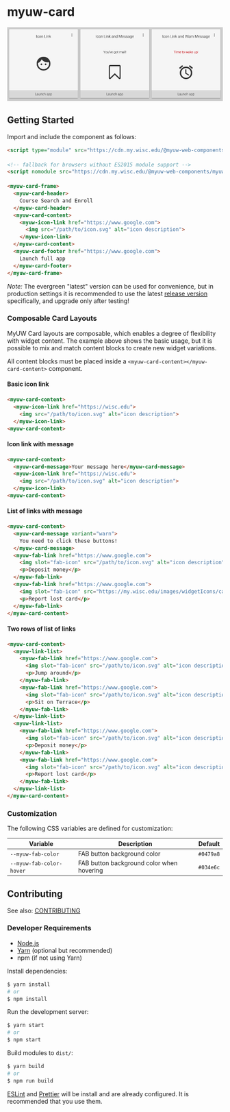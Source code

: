 # myuw-card

![MyUW Card](myuw-card.png)

## Getting Started

Import and include the component as follows:

```html
<script type="module" src="https://cdn.my.wisc.edu/@myuw-web-components/myuw-card@latest/myuw-card.min.mjs"></script>

<!-- fallback for browsers without ES2015 module support -->
<script nomodule src="https://cdn.my.wisc.edu/@myuw-web-components/myuw-card@latest/myuw-card.min.js"></script>

<myuw-card-frame>
  <myuw-card-header>
    Course Search and Enroll
  </myuw-card-header>
  <myuw-card-content>
    <myuw-icon-link href="https://www.google.com">
      <img src="/path/to/icon.svg" alt="icon description">
    </myuw-icon-link>
  </myuw-card-content>
  <myuw-card-footer href="https://www.google.com">
    Launch full app
  </myuw-card-footer>
</myuw-card-frame>
```

_Note:_ The evergreen "latest" version can be used for convenience, but in production settings it is
recommended to use the latest [release version](https://github.com/myuw-web-components/myuw-card/releases)
specifically, and upgrade only after testing!

### Composable Card Layouts

MyUW Card layouts are composable, which enables a degree of flexibility with widget content. The example
above shows the basic usage, but it is possible to mix and match content blocks to create new widget
variations.

All content blocks must be placed inside a `<myuw-card-content></myuw-card-content>` component.

#### Basic icon link

```html
<myuw-card-content>
  <myuw-icon-link href="https://wisc.edu">
    <img src="/path/to/icon.svg" alt="icon description">
  </myuw-icon-link>
<myuw-card-content>
```

#### Icon link with message

```html
<myuw-card-content>
  <myuw-card-message>Your message here</myuw-card-message>
  <myuw-icon-link href="https://wisc.edu">
    <img src="/path/to/icon.svg" alt="icon description">
  </myuw-icon-link>
<myuw-card-content>
```

#### List of links with message

```html
<myuw-card-content>
  <myuw-card-message variant="warn">
    You need to click these buttons!
  </myuw-card-message>
  <myuw-fab-link href="https://www.google.com">
    <img slot="fab-icon" src="/path/to/icon.svg" alt="icon description">
    <p>Deposit money</p>
  </myuw-fab-link>
  <myuw-fab-link href="https://www.google.com">
    <img slot="fab-icon" src="https://my.wisc.edu/images/widgetIcons/canvas-logo.svg">
    <p>Report lost card</p>
  </myuw-fab-link>
</myuw-card-content>
```

#### Two rows of list of links

```html
<myuw-card-content>
  <myuw-link-list>
    <myuw-fab-link href="https://www.google.com">
      <img slot="fab-icon" src="/path/to/icon.svg" alt="icon description">
      <p>Jump around</p>
    </myuw-fab-link>
    <myuw-fab-link href="https://www.google.com">
      <img slot="fab-icon" src="/path/to/icon.svg" alt="icon description">
      <p>Sit on Terrace</p>
    </myuw-fab-link>
  </myuw-link-list>
  <myuw-link-list>
    <myuw-fab-link href="https://www.google.com">
      <img slot="fab-icon" src="/path/to/icon.svg" alt="icon description">
      <p>Deposit money</p>
    </myuw-fab-link>
    <myuw-fab-link href="https://www.google.com">
      <img slot="fab-icon" src="/path/to/icon.svg" alt="icon description">
      <p>Report lost card</p>
    </myuw-fab-link>
  </myuw-link-list>
</myuw-card-content>
```

### Customization

The following CSS variables are defined for customization:

| Variable               | Description                             | Default |
|------------------------|-----------------------------------------|---------|
|`--myuw-fab-color`      |FAB button background color              |`#0479a8`|
|`--myuw-fab-color-hover`|FAB button background color when hovering|`#034e6c`|

## Contributing

See also: [CONTRIBUTING](contributing.md)

### Developer Requirements

* [Node.js](https://nodejs.org/en/)
* [Yarn](https://yarnpkg.com/lang/en/) (optional but recommended)
* npm (if not using Yarn)

Install dependencies:

```sh
$ yarn install
# or
$ npm install
```

Run the development server:

```sh
$ yarn start
# or
$ npm start
```

Build modules to `dist/`:

```sh
$ yarn build
# or
$ npm run build
```

[ESLint](https://eslint.org/) and [Prettier](https://prettier.io/) will be install
and are already configured. It is recommended that you use them.
